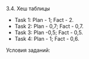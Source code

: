 3.4. Хеш таблицы

 - Task 1: Plan - 1; Fact - 2.
 - Task 2: Plan - 0,7; Fact - 0,7.
 - Task 3: Plan -0,5; Fact - 0,5.
 - Task 4: Plan - 1; Fact - 0,6.
 
Условия заданий:
